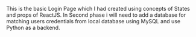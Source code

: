 This is the basic Login Page which I had created using concepts of States and props of ReactJS. In Second phase i will need to add a database for matching users credentials from local database using MySQL and use Python as a backend.
